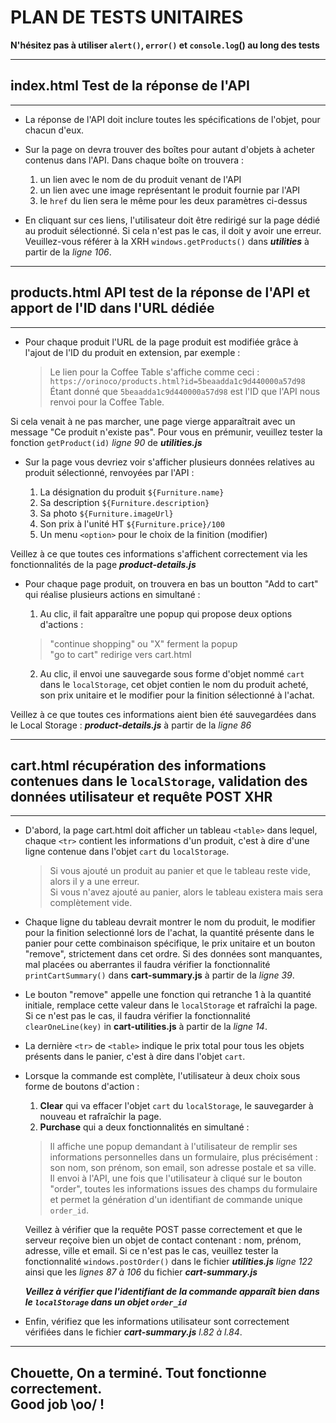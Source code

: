 # PLAN DE TESTS UNITAIRES

**N'hésitez pas à utiliser `alert()`, `error()` et `console.log`() au long des tests**

___

## index.html Test de la réponse de l'API

___

  + La réponse de l'API doit inclure toutes les spécifications de l'objet, pour chacun d'eux.

  + Sur la page on devra trouver des boîtes pour autant d'objets à acheter contenus dans l'API. Dans chaque boîte on trouvera :

    1. un lien avec le nom de du produit venant de l'API
    2. un lien avec une image représentant le produit fournie par l'API
    3. le `href` du lien sera le même pour les deux paramètres ci-dessus
    
  + En cliquant sur ces liens, l'utilisateur doit être redirigé sur la page dédié au produit sélectionné. Si cela n'est pas le cas, il doit y avoir une erreur. Veuillez-vous référer à la XRH `windows.getProducts()` dans ***utilities*** à partir de la *ligne 106*.
___

## products.html API test de la réponse de l'API et apport de l'ID dans l'URL dédiée

___

  + Pour chaque produit l'URL de la page produit est modifiée grâce à l'ajout de l'ID du produit en extension, par exemple :

    > Le lien pour la Coffee Table s'affiche comme ceci : `https://orinoco/products.html?id=5beaadda1c9d440000a57d98` Étant donné que `5beaadda1c9d440000a57d98` est l'ID que l'API nous renvoi pour la Coffee Table.

Si cela venait à ne pas marcher, une page vierge apparaîtrait avec un message "Ce produit n'existe pas". Pour vous en prémunir, veuillez tester la fonction `getProduct(id)` *ligne 90* de ***utilities.js***

  + Sur la page vous devriez voir s'afficher plusieurs données relatives au produit sélectionné, renvoyées par l'API :

    1. La désignation du produit `${Furniture.name}`
    2. Sa description `${Furniture.description}`
    3. Sa photo `${Furniture.imageUrl}`
    4. Son prix à l'unité HT `${Furniture.price}/100`
    5. Un menu `<option>` pour le choix de la finition (modifier)

Veillez à ce que toutes ces informations s'affichent correctement via les fonctionnalités de la page ***product-details.js***   

  + Pour chaque page produit, on trouvera en bas un boutton "Add to cart" qui réalise plusieurs actions en simultané : 

    1. Au clic, il fait apparaître une popup qui propose deux options d'actions : 
    
      > "continue shopping" ou "X" ferment la popup <br>
      > "go to cart" redirige vers cart.html

    2. Au clic, il envoi une sauvegarde sous forme d'objet nommé `cart` dans le `localStorage`, cet objet contien le nom du produit acheté, son prix unitaire et le modifier pour la finition sélectionné à l'achat.
  
Veillez à ce que toutes ces informations aient bien été sauvegardées dans le Local Storage : ***product-details.js*** à partir de la *ligne 86*

___

## cart.html récupération des informations contenues dans le `localStorage`, validation des données utilisateur et requête POST XHR

___

  + D'abord, la page cart.html doit afficher un tableau `<table>` dans lequel, chaque `<tr>` contient les informations d'un produit, c'est à dire d'une ligne contenue dans l'objet `cart` du `localStorage`. 

    > Si vous ajouté un produit au panier et que le tableau reste vide, alors il y a une erreur. <br>
    > Si vous n'avez ajouté au panier, alors le tableau existera mais sera complètement vide.  

  + Chaque ligne du tableau devrait montrer le nom du produit, le modifier pour la finition selectionné lors de l'achat, la quantité présente dans le panier pour cette combinaison spécifique, le prix unitaire et un bouton "remove", strictement dans cet ordre. Si des données sont manquantes, mal placées ou aberrantes il faudra vérifier la fonctionnalité `printCartSummary()` dans **cart-summary.js** à partir de la *ligne 39*.

  + Le bouton "remove" appelle une fonction qui retranche 1 à la quantité initiale, remplace cette valeur dans le `localStorage` et rafraîchi la page. Si ce n'est pas le cas, il faudra vérifier la fonctionnalité `clearOneLine(key)` in **cart-utilities.js** à partir de la *ligne 14*.

  + La dernière `<tr>`  de `<table>` indique le prix total pour tous les objets présents dans le panier, c'est à dire dans l'objet `cart`.

  + Lorsque la commande est complète, l'utilisateur à deux choix sous forme de boutons d'action :

    1. **Clear** qui va effacer l'objet `cart` du `localStorage`, le sauvegarder à nouveau et rafraîchir la page.
    2. **Purchase** qui a deux fonctionnalités en simultané : 

      > Il affiche une popup demandant à l'utilisateur de remplir ses informations personnelles dans un formulaire, plus précisément : son nom, son prénom, son email, son adresse postale et sa ville. <br>
      > Il envoi à l'API, une fois que l'utilisateur à cliqué sur le bouton "order", toutes les informations issues des champs du formulaire et permet la génération d'un identifiant de commande unique `order_id`.


    Veillez à vérifier que la requête POST passe correctement et que le serveur reçoive bien un objet de contact contenant : nom, prénom, adresse, ville et email. Si ce n'est pas le cas, veuillez tester la fonctionnalité `windows.postOrder()` dans le fichier ***utilities.js*** *ligne 122* ainsi que les *lignes 87 à 106* du fichier ***cart-summary.js***

      ***Veillez à vérifier que l'identifiant de la commande apparaît bien dans le `localStorage` dans un objet `order_id`***

  + Enfin, vérifiez que les informations utilisateur sont correctement vérifiées dans le fichier ***cart-summary.js*** *l.82 à l.84*.


___


## Chouette, On a terminé. Tout fonctionne correctement. <br> Good job \oo/ !
